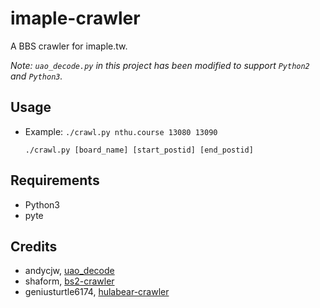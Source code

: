 # imaple-crawler
A BBS crawler for imaple.tw.

*Note: `uao_decode.py` in this project has been modified to support `Python2` and `Python3`.*

## Usage
- Example: `./crawl.py nthu.course 13080 13090`

    ```
    ./crawl.py [board_name] [start_postid] [end_postid]
    ```


## Requirements
- Python3
- pyte

## Credits
- andycjw, [uao_decode](https://gist.github.com/andycjw/5617496)
- shaform, [bs2-crawler](https://github.com/shaform/bs2-crawler)
- geniusturtle6174, [hulabear-crawler](https://github.com/geniusturtle6174/hulabear-crawler)
